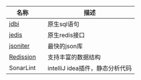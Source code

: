 



| 名称                                                        |      | 描述                            |
| ----------------------------------------------------------- | ---- | ------------------------------- |
| [jdbi](http://jdbi.org/)                                    |      | 原生sql语句                     |
| [jedis](https://github.com/xetorthio/jedis)                 |      | 原生redis接口                   |
| [jsoniter](http://jsoniter.com/)                            |      | 最快的json库                    |
| [Redission](https://github.com/redisson/redisson/wiki/目录) |      | 支持丰富的数据结构              |
| SonarLint                                                   |      | intelliJ idea插件，静态分析代码 |

